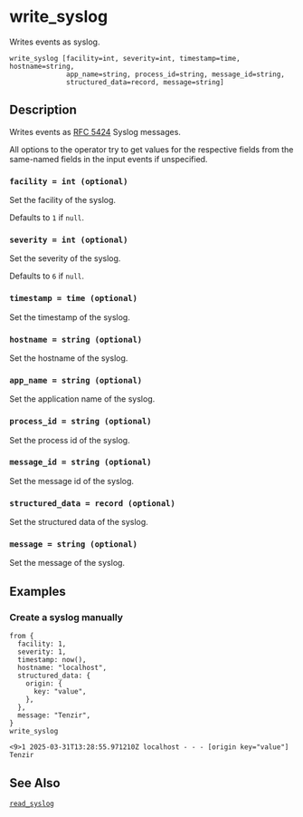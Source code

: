 # write_syslog

Writes events as syslog.

```tql
write_syslog [facility=int, severity=int, timestamp=time, hostname=string,
              app_name=string, process_id=string, message_id=string,
              structured_data=record, message=string]
```

## Description

Writes events as [RFC 5424](https://datatracker.ietf.org/doc/html/rfc5424) Syslog messages.

All options to the operator try to get values for the respective fields from the
same-named fields in the input events if unspecified.

### `facility = int (optional)`

Set the facility of the syslog.

Defaults to `1` if `null`.

### `severity = int (optional)`

Set the severity of the syslog.

Defaults to `6` if `null`.

### `timestamp = time (optional)`

Set the timestamp of the syslog.

### `hostname = string (optional)`

Set the hostname of the syslog.

### `app_name = string (optional)`

Set the application name of the syslog.

### `process_id = string (optional)`

Set the process id of the syslog.

### `message_id = string (optional)`

Set the message id of the syslog.

### `structured_data = record (optional)`

Set the structured data of the syslog.

### `message = string (optional)`

Set the message of the syslog.

## Examples

### Create a syslog manually

```tql
from {
  facility: 1,
  severity: 1,
  timestamp: now(),
  hostname: "localhost",
  structured_data: {
    origin: {
      key: "value",
    },
  },
  message: "Tenzir",
}
write_syslog
```

```log
<9>1 2025-03-31T13:28:55.971210Z localhost - - - [origin key="value"] Tenzir
```

## See Also

[`read_syslog`](./read_syslog.mdx)
